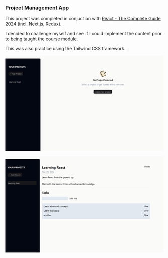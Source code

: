 ### Project Management App

This project was completed in conjuction with 
[React - The Complete Guide 2024 (incl. Next.js, Redux)](https://www.udemy.com/course/react-the-complete-guide-incl-redux/).

I decided to challenge myself and see if I could implement the content prior to being taught the course module. 

This was also practice using the Tailwind CSS framework. 

![alt text](image.png)

![alt text](image-1.png)